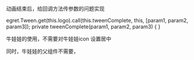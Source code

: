 动画结束后，给回调方法传参数的问题实现

egret.Tween.get(this.logo).call(this.tweenComplete, this, [param1, param2, param3]); private tweenComplete(param1, param2, param3) {  }



牛娃娃的使用，不需要对牛娃娃icon 设置居中

同时，牛娃娃的父组件不需要，